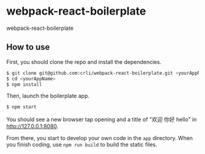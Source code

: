 # webpack-react-boilerplate
webpack-react-boilerplate


## How to use

First, you should clone the repo and install the dependencies.

```bash
$ git clone git@github.com:crli/webpack-react-boilerplate.git <yourAppName>
$ cd <yourAppName>
$ npm install
```

Then, launch the boilerplate app.

```bash
$ npm start
```

You should see a new browser tap opening and a title of "欢迎 你好 hello" in http://127.0.0.1:8080.

From there, you start to develop your own code in the `app` directory. When you finish coding, use `npm run build` to build the static files.
